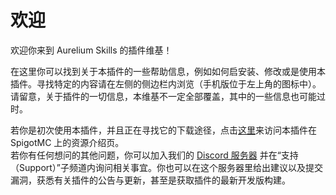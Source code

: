 # 欢迎 
欢迎你来到 Aurelium Skills 的插件维基！

在这里你可以找到关于本插件的一些帮助信息，例如如何启安装、修改或是使用本插件。寻找特定的内容请在左侧的侧边栏内浏览（手机版位于左上角的图标中）。请留意，关于插件的一切信息，本维基不一定全部覆盖，其中的一些信息也可能过时。  

若你是初次使用本插件，并且正在寻找它的下载途径，点击[这里](https://www.spigotmc.org/resources/81069/)来访问本插件在 SpigotMC 上的资源介绍页。  
若你有任何想问的其他问题，你可以加入我们的 [Discord 服务器](https://discord.gg/Bh2EZfB) 并在“支持（Support）”子频道内询问相关事宜。你也可以在这个服务器里给出建议以及提交漏洞，获悉有关插件的公告与更新，甚至是获取插件的最新开发版构建。
